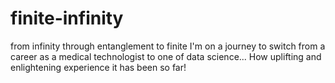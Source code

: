 # finite-infinity
from infinity through entanglement to finite
I'm on a journey to switch from a career as a medical technologist to one of data science... How uplifting and enlightening experience it has been so far!

